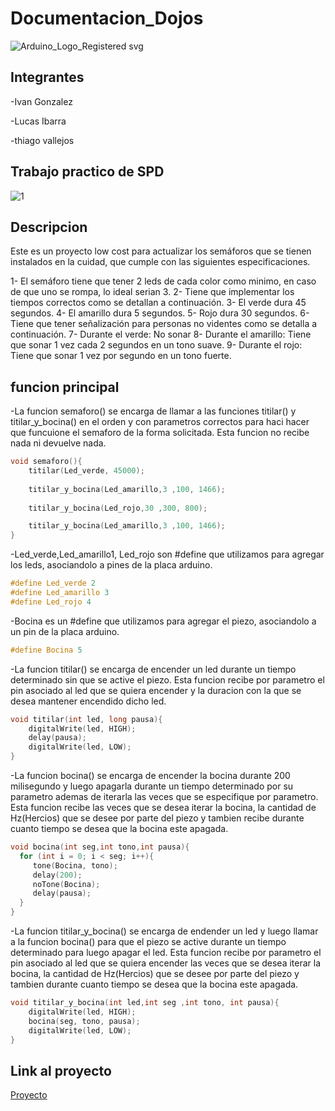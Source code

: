 # Documentacion_Dojos
![Arduino_Logo_Registered svg](https://user-images.githubusercontent.com/109388659/234407445-1de9faf7-fd9b-4d31-9f8d-089b83dd0892.png)
## Integrantes

-Ivan Gonzalez

-Lucas Ibarra

-thiago vallejos

## Trabajo practico de SPD

![1](https://user-images.githubusercontent.com/109388659/234407784-19633189-4cee-480f-aafb-5c944cdb6be7.PNG)

## Descripcion

Este es un proyecto low cost para actualizar los semáforos que se tienen instalados en la cuidad, que cumple con las siguientes especificaciones.

1- El semáforo tiene que tener 2 leds de cada color como minimo, en caso de que uno se rompa, lo ideal serian 3.
2- Tiene que implementar los tiempos correctos como se detallan a continuación.
3- El verde dura 45 segundos.
4- El amarillo dura 5 segundos.
5- Rojo dura 30 segundos.
6- Tiene que tener señalización para personas no videntes como se detalla a continuación.
7- Durante el verde: No sonar
8- Durante el amarillo: Tiene que sonar 1 vez cada 2 segundos en un tono suave.
9- Durante el rojo: Tiene que sonar 1 vez por segundo en un tono fuerte.

## funcion principal
-La funcion semaforo() se encarga de llamar a las funciones titilar() y titilar_y_bocina() en el orden y con parametros correctos para haci hacer
que funcuione el semaforo de la forma solicitada. Esta funcion no recibe nada ni devuelve nada.
```c++
void semaforo(){
	titilar(Led_verde, 45000);
  
  	titilar_y_bocina(Led_amarillo,3 ,100, 1466);
  	
  	titilar_y_bocina(Led_rojo,30 ,300, 800);

  	titilar_y_bocina(Led_amarillo,3 ,100, 1466);
}
```
-Led_verde,Led_amarillo1, Led_rojo son #define que utilizamos para agregar los leds, asociandolo a pines de la placa arduino.
```c++
#define Led_verde 2
#define Led_amarillo 3
#define Led_rojo 4
```
-Bocina es un #define que utilizamos para agregar el piezo, asociandolo a un pin de la placa arduino.
```c++
#define Bocina 5
```
-La funcion titilar() se encarga de encender un led durante un tiempo determinado sin que se active el piezo. Esta funcion recibe por parametro 
el pin asociado al led que se quiera encender y la duracion con la que se desea mantener encendido dicho led.
```c++
void titilar(int led, long pausa){
	digitalWrite(led, HIGH);
	delay(pausa);
  	digitalWrite(led, LOW);
}
```
-La funcion bocina() se encarga de encender la bocina durante 200 milisegundo y luego apagarla durante un tiempo determinado por su parametro
ademas de iterarla las veces que se especifique por parametro. Esta funcion recibe las veces que se desea iterar la bocina, la cantidad de Hz(Hercios)
que se desee por parte del piezo y tambien recibe durante cuanto tiempo se desea que la bocina este apagada.
```c++
void bocina(int seg,int tono,int pausa){
  for (int i = 0; i < seg; i++){
  	 tone(Bocina, tono);
     delay(200);
     noTone(Bocina);
     delay(pausa);
  }
}
```
-La funcion titilar_y_bocina() se encarga de endender un led y luego llamar a la funcion bocina() para que el piezo se active durante 
un tiempo determinado para luego apagar el led. Esta funcion recibe por parametro el pin asociado al led que se quiera encender
las veces que se desea iterar la bocina, la cantidad de Hz(Hercios) que se desee por parte del piezo y tambien durante cuanto tiempo
se desea que la bocina este apagada.
```c++
void titilar_y_bocina(int led,int seg ,int tono, int pausa){
	digitalWrite(led, HIGH);
  	bocina(seg, tono, pausa);
	digitalWrite(led, LOW);
}
```
## Link al proyecto

[Proyecto](https://www.tinkercad.com/things/1gNFAecIVWj-trabajo-semaforo/editel?sharecode=M5SdX0AJQG7TelWFGErJqWsMhgbzaXoqOu697lifn-U)
